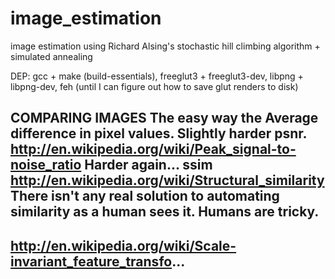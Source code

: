 # image_estimation
image estimation using Richard Alsing's stochastic hill climbing algorithm + simulated annealing

DEP: gcc + make (build-essentials), freeglut3 + freeglut3-dev, libpng + libpng-dev, feh (until I can figure out how to save glut renders to disk)

	
COMPARING IMAGES
The easy way the Average difference in pixel values.
Slightly harder psnr. http://en.wikipedia.org/wiki/Peak_signal-to-noise_ratio
Harder again... ssim http://en.wikipedia.org/wiki/Structural_similarity
There isn't any real solution to automating similarity as a human sees it. Humans are tricky.
-----
http://en.wikipedia.org/wiki/Scale-invariant_feature_transfo...
-----
